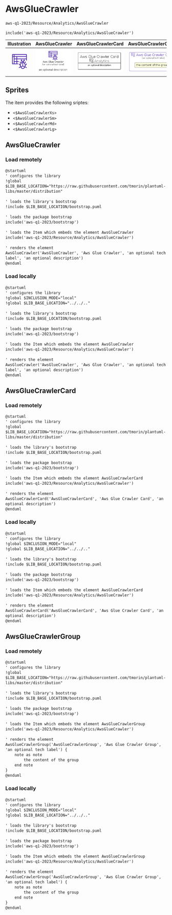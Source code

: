 # AwsGlueCrawler


```text
aws-q1-2023/Resource/Analytics/AwsGlueCrawler
```

```text
include('aws-q1-2023/Resource/Analytics/AwsGlueCrawler')
```



| Illustration | AwsGlueCrawler | AwsGlueCrawlerCard | AwsGlueCrawlerGroup |
| :---: | :---: | :---: | :---: |
| ![illustration for Illustration](../../../aws-q1-2023/Resource/Analytics/AwsGlueCrawler.png) | ![illustration for AwsGlueCrawler](../../../aws-q1-2023/Resource/Analytics/AwsGlueCrawler.Local.png) | ![illustration for AwsGlueCrawlerCard](../../../aws-q1-2023/Resource/Analytics/AwsGlueCrawlerCard.Local.png) | ![illustration for AwsGlueCrawlerGroup](../../../aws-q1-2023/Resource/Analytics/AwsGlueCrawlerGroup.Local.png) |



## Sprites
The item provides the following sriptes:

- `<$AwsGlueCrawlerXs>`
- `<$AwsGlueCrawlerSm>`
- `<$AwsGlueCrawlerMd>`
- `<$AwsGlueCrawlerLg>`





## AwsGlueCrawler

### Load remotely
```plantuml
@startuml
' configures the library
!global $LIB_BASE_LOCATION="https://raw.githubusercontent.com/tmorin/plantuml-libs/master/distribution"

' loads the library's bootstrap
!include $LIB_BASE_LOCATION/bootstrap.puml

' loads the package bootstrap
include('aws-q1-2023/bootstrap')

' loads the Item which embeds the element AwsGlueCrawler
include('aws-q1-2023/Resource/Analytics/AwsGlueCrawler')

' renders the element
AwsGlueCrawler('AwsGlueCrawler', 'Aws Glue Crawler', 'an optional tech label', 'an optional description')
@enduml
```

### Load locally
```plantuml
@startuml
' configures the library
!global $INCLUSION_MODE="local"
!global $LIB_BASE_LOCATION="../../.."

' loads the library's bootstrap
!include $LIB_BASE_LOCATION/bootstrap.puml

' loads the package bootstrap
include('aws-q1-2023/bootstrap')

' loads the Item which embeds the element AwsGlueCrawler
include('aws-q1-2023/Resource/Analytics/AwsGlueCrawler')

' renders the element
AwsGlueCrawler('AwsGlueCrawler', 'Aws Glue Crawler', 'an optional tech label', 'an optional description')
@enduml
```

## AwsGlueCrawlerCard

### Load remotely
```plantuml
@startuml
' configures the library
!global $LIB_BASE_LOCATION="https://raw.githubusercontent.com/tmorin/plantuml-libs/master/distribution"

' loads the library's bootstrap
!include $LIB_BASE_LOCATION/bootstrap.puml

' loads the package bootstrap
include('aws-q1-2023/bootstrap')

' loads the Item which embeds the element AwsGlueCrawlerCard
include('aws-q1-2023/Resource/Analytics/AwsGlueCrawler')

' renders the element
AwsGlueCrawlerCard('AwsGlueCrawlerCard', 'Aws Glue Crawler Card', 'an optional description')
@enduml
```

### Load locally
```plantuml
@startuml
' configures the library
!global $INCLUSION_MODE="local"
!global $LIB_BASE_LOCATION="../../.."

' loads the library's bootstrap
!include $LIB_BASE_LOCATION/bootstrap.puml

' loads the package bootstrap
include('aws-q1-2023/bootstrap')

' loads the Item which embeds the element AwsGlueCrawlerCard
include('aws-q1-2023/Resource/Analytics/AwsGlueCrawler')

' renders the element
AwsGlueCrawlerCard('AwsGlueCrawlerCard', 'Aws Glue Crawler Card', 'an optional description')
@enduml
```

## AwsGlueCrawlerGroup

### Load remotely
```plantuml
@startuml
' configures the library
!global $LIB_BASE_LOCATION="https://raw.githubusercontent.com/tmorin/plantuml-libs/master/distribution"

' loads the library's bootstrap
!include $LIB_BASE_LOCATION/bootstrap.puml

' loads the package bootstrap
include('aws-q1-2023/bootstrap')

' loads the Item which embeds the element AwsGlueCrawlerGroup
include('aws-q1-2023/Resource/Analytics/AwsGlueCrawler')

' renders the element
AwsGlueCrawlerGroup('AwsGlueCrawlerGroup', 'Aws Glue Crawler Group', 'an optional tech label') {
    note as note
        the content of the group
    end note
}
@enduml
```

### Load locally
```plantuml
@startuml
' configures the library
!global $INCLUSION_MODE="local"
!global $LIB_BASE_LOCATION="../../.."

' loads the library's bootstrap
!include $LIB_BASE_LOCATION/bootstrap.puml

' loads the package bootstrap
include('aws-q1-2023/bootstrap')

' loads the Item which embeds the element AwsGlueCrawlerGroup
include('aws-q1-2023/Resource/Analytics/AwsGlueCrawler')

' renders the element
AwsGlueCrawlerGroup('AwsGlueCrawlerGroup', 'Aws Glue Crawler Group', 'an optional tech label') {
    note as note
        the content of the group
    end note
}
@enduml
```

